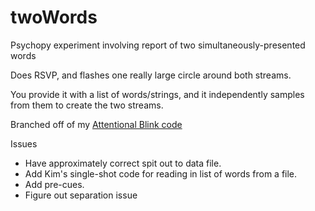 # twoWords
Psychopy experiment involving report of two simultaneously-presented words

Does RSVP, and flashes one really large circle around both streams.

You provide it with a list of words/strings, and it independently samples from them to create the two streams.

Branched off of my [Attentional Blink code](https://github.com/alexholcombe/attentional-blink)

Issues

* Have approximately correct spit out to data file.
* Add Kim's single-shot code for reading in list of words from a file.
* Add pre-cues.
* Figure out separation issue